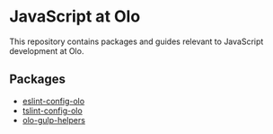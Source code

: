 # JavaScript at Olo

This repository contains packages and guides relevant to JavaScript development at Olo.

## Packages

- [eslint-config-olo](packages/eslint-config-olo)
- [tslint-config-olo](packages/tslint-config-olo)
- [olo-gulp-helpers](packages/olo-gulp-helpers)
